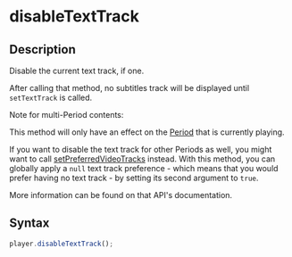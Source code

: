 # disableTextTrack

## Description

Disable the current text track, if one.

After calling that method, no subtitles track will be displayed until
`setTextTrack` is called.

Note for multi-Period contents:

This method will only have an effect on the [Period](../../Getting_Started/Glossary.md#period) that is
currently playing.

If you want to disable the text track for other Periods as well, you might want
to call [setPreferredVideoTracks](./setPreferredVideoTracks.md) instead. With
this method, you can globally apply a `null` text track preference - which means
that you would prefer having no text track - by setting its second argument to
`true`.

More information can be found on that API's documentation.

## Syntax

```js
player.disableTextTrack();
```
